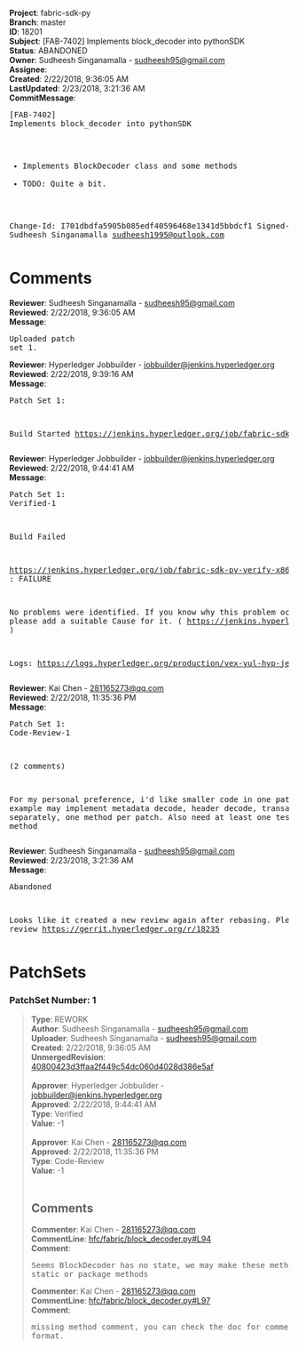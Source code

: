 <strong>Project</strong>: fabric-sdk-py<br><strong>Branch</strong>: master<br><strong>ID</strong>: 18201<br><strong>Subject</strong>: [FAB-7402] Implements block_decoder into pythonSDK<br><strong>Status</strong>: ABANDONED<br><strong>Owner</strong>: Sudheesh Singanamalla - sudheesh95@gmail.com<br><strong>Assignee</strong>:<br><strong>Created</strong>: 2/22/2018, 9:36:05 AM<br><strong>LastUpdated</strong>: 2/23/2018, 3:21:36 AM<br><strong>CommitMessage</strong>:<br><pre>[FAB-7402] Implements block_decoder into pythonSDK

- Implements BlockDecoder class and some methods
- TODO: Quite a bit.

Change-Id: I701dbdfa5905b085edf40596468e1341d5bbdcf1
Signed-off-by: Sudheesh Singanamalla <sudheesh1995@outlook.com>
</pre><h1>Comments</h1><strong>Reviewer</strong>: Sudheesh Singanamalla - sudheesh95@gmail.com<br><strong>Reviewed</strong>: 2/22/2018, 9:36:05 AM<br><strong>Message</strong>: <pre>Uploaded patch set 1.</pre><strong>Reviewer</strong>: Hyperledger Jobbuilder - jobbuilder@jenkins.hyperledger.org<br><strong>Reviewed</strong>: 2/22/2018, 9:39:16 AM<br><strong>Message</strong>: <pre>Patch Set 1:

Build Started https://jenkins.hyperledger.org/job/fabric-sdk-py-verify-x86_64/345/</pre><strong>Reviewer</strong>: Hyperledger Jobbuilder - jobbuilder@jenkins.hyperledger.org<br><strong>Reviewed</strong>: 2/22/2018, 9:44:41 AM<br><strong>Message</strong>: <pre>Patch Set 1: Verified-1

Build Failed 

https://jenkins.hyperledger.org/job/fabric-sdk-py-verify-x86_64/345/ : FAILURE

No problems were identified. If you know why this problem occurred, please add a suitable Cause for it. ( https://jenkins.hyperledger.org/job/fabric-sdk-py-verify-x86_64/345/ )

Logs: https://logs.hyperledger.org/production/vex-yul-hyp-jenkins-3/fabric-sdk-py-verify-x86_64/345</pre><strong>Reviewer</strong>: Kai Chen - 281165273@qq.com<br><strong>Reviewed</strong>: 2/22/2018, 11:35:36 PM<br><strong>Message</strong>: <pre>Patch Set 1: Code-Review-1

(2 comments)

For my personal preference, i'd like smaller code in one patch, for example may implement metadata decode, header decode, transaction decode separately, one method per patch.  Also need at least one test for each method</pre><strong>Reviewer</strong>: Sudheesh Singanamalla - sudheesh95@gmail.com<br><strong>Reviewed</strong>: 2/23/2018, 3:21:36 AM<br><strong>Message</strong>: <pre>Abandoned

Looks like it created a new review again after rebasing. Please review  https://gerrit.hyperledger.org/r/18235</pre><h1>PatchSets</h1><h3>PatchSet Number: 1</h3><blockquote><strong>Type</strong>: REWORK<br><strong>Author</strong>: Sudheesh Singanamalla - sudheesh95@gmail.com<br><strong>Uploader</strong>: Sudheesh Singanamalla - sudheesh95@gmail.com<br><strong>Created</strong>: 2/22/2018, 9:36:05 AM<br><strong>UnmergedRevision</strong>: [40800423d3ffaa2f449c54dc060d4028d386e5af](https://github.com/hyperledger-gerrit-archive/fabric-sdk-py/commit/40800423d3ffaa2f449c54dc060d4028d386e5af)<br><br><strong>Approver</strong>: Hyperledger Jobbuilder - jobbuilder@jenkins.hyperledger.org<br><strong>Approved</strong>: 2/22/2018, 9:44:41 AM<br><strong>Type</strong>: Verified<br><strong>Value</strong>: -1<br><br><strong>Approver</strong>: Kai Chen - 281165273@qq.com<br><strong>Approved</strong>: 2/22/2018, 11:35:36 PM<br><strong>Type</strong>: Code-Review<br><strong>Value</strong>: -1<br><br><h2>Comments</h2><strong>Commenter</strong>: Kai Chen - 281165273@qq.com<br><strong>CommentLine</strong>: [hfc/fabric/block_decoder.py#L94](https://github.com/hyperledger-gerrit-archive/fabric-sdk-py/blob/40800423d3ffaa2f449c54dc060d4028d386e5af/hfc/fabric/block_decoder.py#L94)<br><strong>Comment</strong>: <pre>Seems BlockDecoder has no state, we may make these methods all static or package methods</pre><strong>Commenter</strong>: Kai Chen - 281165273@qq.com<br><strong>CommentLine</strong>: [hfc/fabric/block_decoder.py#L97](https://github.com/hyperledger-gerrit-archive/fabric-sdk-py/blob/40800423d3ffaa2f449c54dc060d4028d386e5af/hfc/fabric/block_decoder.py#L97)<br><strong>Comment</strong>: <pre>missing method comment, you can check the doc for comment format.</pre></blockquote>